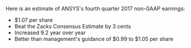 Here is an estimate of ANSYS's fourth quarter 2017 non-GAAP earnings:

*   $1.07 per share
*   Beat the Zacks Consensus Estimate by 3 cents
*   Increased 9.2 year over year
*   Better than management's guidance of $0.99 to $1.05 per share